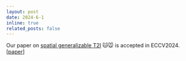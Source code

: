 ```yaml
---
layout: post
date: 2024-6-1
inline: true
related_posts: false
---
```


Our paper on <a href=''>spatial generalizable T2I</a> 🐱🐭 is accepted in ECCV2024. [<a href='https://arxiv.org/abs/2403.16394'>paper</a>]
